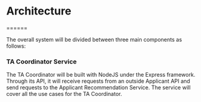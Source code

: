 # Architecture
======

The overall system will be divided between three main components as follows:

### TA Coordinator Service

The TA Coordinator will be built with NodeJS under the Express framework. Through its API, it will receive requests from an outside Applicant API and send requests to the Applicant Recommendation Service. The service will cover all the use cases for the TA Coordinator.